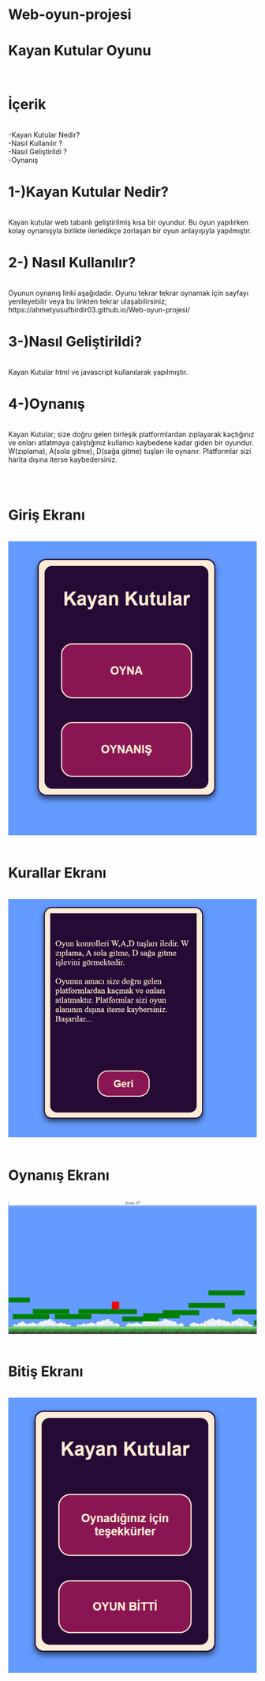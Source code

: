 # Web-oyun-projesi
<p>
<h1>Kayan Kutular Oyunu</h1> <br>

<h1>İçerik</h1><br>
-Kayan Kutular Nedir?<br>
-Nasıl Kullanılır ?<br>
-Nasıl Geliştirildi ?<br>
-Oynanış<br>


<h1>1-)Kayan Kutular Nedir?</h1><br>
Kayan kutular web tabanlı geliştirilmiş kısa bir oyundur. Bu oyun
yapılırken kolay oynanışyla birlikte ilerledikçe zorlaşan bir oyun 
anlayışıyla yapılmıştır.
<br>

<h1>2-) Nasıl Kullanılır?</h1><br>
Oyunun oynanış linki aşağıdadır. Oyunu tekrar tekrar oynamak için
sayfayı yenileyebilir veya bu linkten tekrar ulaşabilirsiniz;<br>
https://ahmetyusufbirdir03.github.io/Web-oyun-projesi/
<br>

<h1>3-)Nasıl Geliştirildi?</h1><br>
Kayan Kutular html ve javascript kullanılarak yapılmıştır.<br>

<h1>4-)Oynanış</h1><br>
Kayan Kutular; size doğru gelen birleşik platformlardan zıplayarak 
kaçtığınız ve onları atlatmaya çalıştığınız kullanıcı kaybedene kadar giden bir oyundur. W(zıplama), A(sola gitme), D(sağa gitme) tuşları ile oynanır. Platformlar sizi harita dışına iterse kaybedersiniz.</p><br><br>
<h1>Giriş Ekranı</h1><br>
<img src='/images/Ana ekran.png'><br><br>

<h1>Kurallar Ekranı</h1><br>
<img src='/images/kurallar.png'><br><br>

<h1>Oynanış Ekranı</h1><br>
<img src='/images/oynanış.png'> <br><br>

<h1>Bitiş Ekranı</h1><br>
<img src='/images/sonekran.png'>

